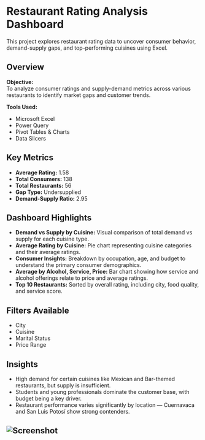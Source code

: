 # Restaurant Rating Analysis Dashboard

This project explores restaurant rating data to uncover consumer behavior, demand-supply gaps, and top-performing cuisines using Excel.

## Overview

**Objective:**  
To analyze consumer ratings and supply-demand metrics across various restaurants to identify market gaps and customer trends.

**Tools Used:**
- Microsoft Excel
- Power Query
- Pivot Tables & Charts
- Data Slicers

## Key Metrics

- **Average Rating:** 1.58
- **Total Consumers:** 138
- **Total Restaurants:** 56
- **Gap Type:** Undersupplied
- **Demand-Supply Ratio:** 2.95

## Dashboard Highlights

- **Demand vs Supply by Cuisine:** Visual comparison of total demand vs supply for each cuisine type.
- **Average Rating by Cuisine:** Pie chart representing cuisine categories and their average ratings.
- **Consumer Insights:** Breakdown by occupation, age, and budget to understand the primary consumer demographics.
- **Average by Alcohol, Service, Price:** Bar chart showing how service and alcohol offerings relate to price and average ratings.
- **Top 10 Restaurants:** Sorted by overall rating, including city, food quality, and service score.

## Filters Available

- City
- Cuisine
- Marital Status
- Price Range

## Insights

- High demand for certain cuisines like Mexican and Bar-themed restaurants, but supply is insufficient.
- Students and young professionals dominate the customer base, with budget being a key driver.
- Restaurant performance varies significantly by location — Cuernavaca and San Luis Potosí show strong contenders.

## ![Screenshot]()
